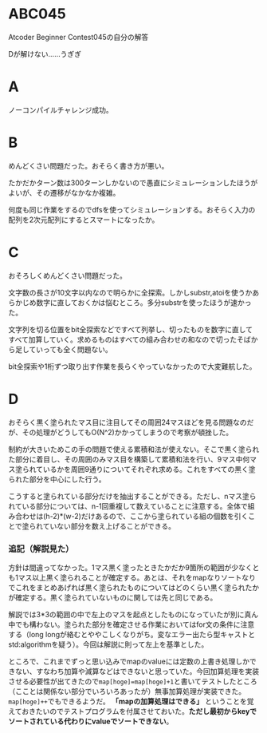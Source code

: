 # ABC045
Atcoder Beginner Contest045の自分の解答

Dが解けない……うぎぎ

# A
ノーコンパイルチャレンジ成功。

# B
めんどくさい問題だった。おそらく書き方が悪い。

たかだかターン数は300ターンしかないので愚直にシミュレーションしたほうがよいが、その遷移がなかなか複雑。

何度も同じ作業をするのでdfsを使ってシミュレーションする。おそらく入力の配列を2次元配列にするとスマートになったか。

# C
おそろしくめんどくさい問題だった。

文字数の長さが10文字以内なので明らかに全探索。しかしsubstr,atoiを使うかあらかじめ数字に直しておくかは悩むところ。多分substrを使ったほうが速かった。

文字列を切る位置をbit全探索などですべて列挙し、切ったものを数字に直してすべて加算していく。求めるものはすべての組み合わせの和なので切ったそばから足していっても全く問題ない。

bit全探索や1桁ずつ取り出す作業を長らくやっていなかったので大変難航した。

# D
おそらく黒く塗られたマス目に注目してその周囲24マスほどを見る問題なのだが、その処理がどうしてもO(N^2)かかってしまうので考察が頓挫した。

制約が大きいためこの手の問題で使える累積和法が使えない。そこで黒く塗られた部分に着目し、その周囲のみマス目を構築して累積和法を行い、9マス中何マス塗られているかを周囲9通りについてそれぞれ求める。これをすべての黒く塗られた部分を中心にした行う。

こうすると塗られている部分だけを抽出することができる。ただし、nマス塗られている部分については、n-1回重複して数えていることに注意する。全体で組み合わせは(h-2)\*(w-2)だけあるので、ここから塗られている組の個数を引くことで塗られていない部分を数え上げることができる。

### 追記（解説見た）
方針は間違ってなかった。1マス黒く塗ったときたかだか9箇所の範囲が少なくとも1マス以上黒く塗られることが確定する。あとは、それをmapなりソートなりでこれをまとめあげれば黒く塗られたものについてはどのくらい黒く塗られたかが確定する。黒く塗られていないものに関しては先と同じである。

解説では3\*3の範囲の中で左上のマスを起点としたものになっていたが別に真ん中でも構わない。塗られた部分を確定させる作業においてはfor文の条件に注意する（long longが絡むとややこしくなりがち。変なエラー出たら型キャストとstd:algorithmを疑う）。今回は解説に則って左上を基準とした。

ところで、これまでずっと思い込みでmapのvalueには定数の上書き処理しかできない、すなわち加算や減算などはできないと思っていた。今回加算処理を実装させる必要性が出てきたので`map[hoge]=map[hoge]+1`と書いてテストしたところ（こことは関係ない部分でいろいろあったが）無事加算処理が実装できた。`map[hoge]++`でもできるようだ。 **「mapの加算処理はできる」** ということを覚えておきたいのでテストプログラムを付属させておいた。**ただし最初からkeyでソートされている代わりにvalueでソートできない**。